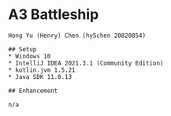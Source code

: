 # A3 Battleship
    Hong Yu (Henry) Chen (hy5chen 20820854) 

    ## Setup 
    * Windows 10
    * IntelliJ IDEA 2021.3.1 (Community Edition)
    * kotlin.jvm 1.5.21
    * Java SDK 11.0.13

    ## Enhancement  

    n/a